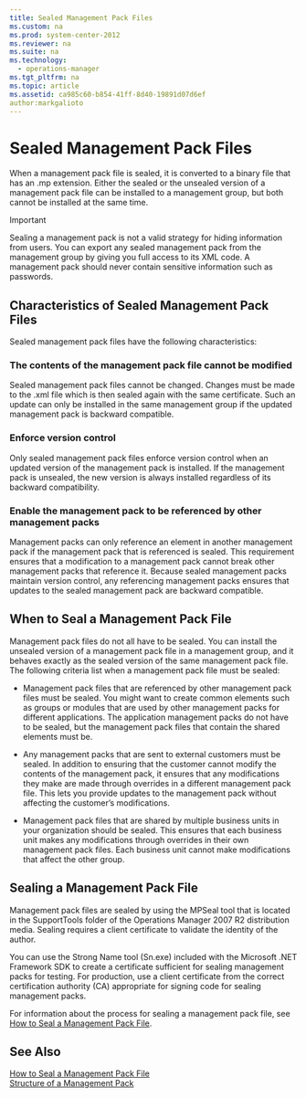 ```yaml
---
title: Sealed Management Pack Files
ms.custom: na
ms.prod: system-center-2012
ms.reviewer: na
ms.suite: na
ms.technology: 
  - operations-manager
ms.tgt_pltfrm: na
ms.topic: article
ms.assetid: ca985c60-b854-41ff-8d40-19891d07d6ef
author:markgalioto
---
```

# Sealed Management Pack Files
When a management pack file is sealed, it is converted to a binary file that has an .mp extension. Either the sealed or the unsealed version of a management pack file can be installed to a management group, but both cannot be installed at the same time.  
  
> [!IMPORTANT]  
> Sealing a management pack is not a valid strategy for hiding information from users. You can export any sealed management pack from the management group by giving you full access to its XML code. A management pack should never contain sensitive information such as passwords.  
  
## Characteristics of Sealed Management Pack Files  
Sealed management pack files have the following characteristics:  
  
### The contents of the management pack file cannot be modified  
Sealed management pack files cannot be changed. Changes must be made to the .xml file which is then sealed again with the same certificate. Such an update can only be installed in the same management group if the updated management pack is backward compatible.  
  
### Enforce version control  
Only sealed management pack files enforce version control when an updated version of the management pack is installed. If the management pack is unsealed, the new version is always installed regardless of its backward compatibility.  
  
### Enable the management pack to be referenced by other management packs  
Management packs can only reference an element in another management pack if the management pack that is referenced is sealed. This requirement ensures that a modification to a management pack cannot break other management packs that reference it. Because sealed management packs maintain version control, any referencing management packs ensures that updates to the sealed management pack are backward compatible.  
  
## When to Seal a Management Pack File  
Management pack files do not all have to be sealed. You can install the unsealed version of a management pack file in a management group, and it behaves exactly as the sealed version of the same management pack file. The following criteria list when a management pack file must be sealed:  
  
-   Management pack files that are referenced by other management pack files must be sealed. You might want to create common elements such as groups or modules that are used by other management packs for different applications. The application management packs do not have to be sealed, but the management pack files that contain the shared elements must be.  
  
-   Any management packs that are sent to external customers must be sealed. In addition to ensuring that the customer cannot modify the contents of the management pack, it ensures that any modifications they make are made through overrides in a different management pack file. This lets you provide updates to the management pack without affecting the customer’s modifications.  
  
-   Management pack files that are shared by multiple business units in your organization should be sealed. This ensures that each business unit makes any modifications through overrides in their own management pack files. Each business unit cannot make modifications that affect the other group.  
  
## Sealing a Management Pack File  
Management pack files are sealed by using the MPSeal tool that is located in the SupportTools folder of the Operations Manager 2007 R2 distribution media. Sealing requires a client certificate to validate the identity of the author.  
  
You can use the Strong Name tool \(Sn.exe\) included with the Microsoft .NET Framework SDK to create a certificate sufficient for sealing management packs for testing. For production, use a client certificate from the correct certification authority \(CA\) appropriate for signing code for sealing management packs.  
  
For information about the process for sealing a management pack file, see [How to Seal a Management Pack File](../../om/manage/How-to-Seal-a-Management-Pack-File.md).  
  
## See Also  
[How to Seal a Management Pack File](../../om/manage/How-to-Seal-a-Management-Pack-File.md)  
[Structure of a Management Pack](../../om/manage/Structure-of-a-Management-Pack.md)  
  
